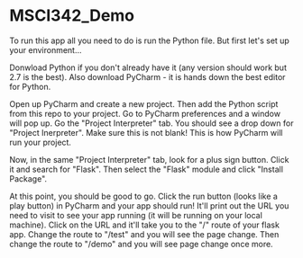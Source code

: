# MSCI342_Demo

To run this app all you need to do is run the Python file. But first let's set up your environment...

Donwload Python if you don't already have it (any version should work but 2.7 is the best). Also download PyCharm - it is hands down the best editor for Python.

Open up PyCharm and create a new project. Then add the Python script from this repo to your project. Go to PyCharm preferences and a window will pop up. Go the "Project Interpreter" tab. You should see a drop down for "Project Inerpreter". Make sure this is not blank! This is how PyCharm will run your project. 

Now, in the same "Project Interpreter" tab, look for a plus sign button. Click it and search for "Flask". Then select the "Flask" module and click "Install Package". 

At this point, you should be good to go. Click the run button (looks like a play button) in PyCharm and your app should run! It'll print out the URL you need to visit to see your app running (it will be running on your local machine). Click on the URL and it'll take you to the "/" route of your flask app. Change the route to "/test" and you will see the page change. Then change the route to "/demo" and you will see page change once more. 
